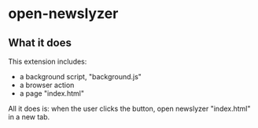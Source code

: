 # open-newslyzer

## What it does

This extension includes:

* a background script, "background.js"
* a browser action
* a page "index.html"

All it does is: when the user clicks the button, open newslyzer "index.html" in a new tab.
